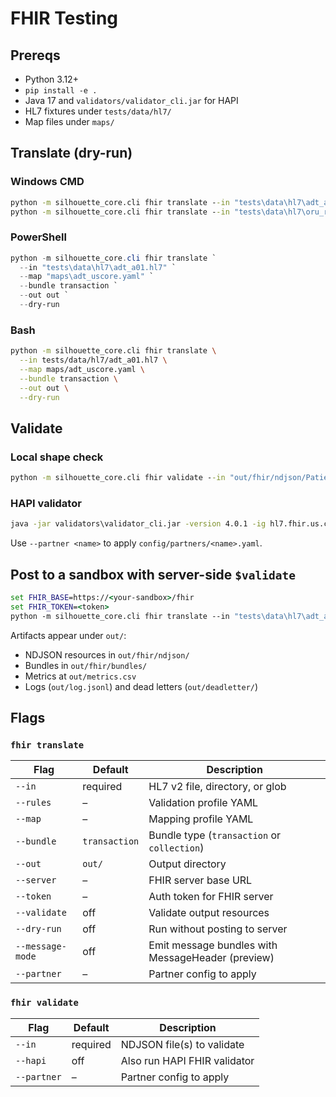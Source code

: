 # FHIR Testing

## Prereqs
- Python 3.12+
- `pip install -e .`
- Java 17 and `validators/validator_cli.jar` for HAPI
- HL7 fixtures under `tests/data/hl7/`
- Map files under `maps/`

## Translate (dry-run)

### Windows CMD
```bat
python -m silhouette_core.cli fhir translate --in "tests\data\hl7\adt_a01.hl7" --map "maps\adt_uscore.yaml" --bundle transaction --out out --dry-run
python -m silhouette_core.cli fhir translate --in "tests\data\hl7\oru_r01.hl7" --map "maps\oru_uscore.yaml" --bundle transaction --out out --dry-run
```

### PowerShell
```powershell
python -m silhouette_core.cli fhir translate `
  --in "tests\data\hl7\adt_a01.hl7" `
  --map "maps\adt_uscore.yaml" `
  --bundle transaction `
  --out out `
  --dry-run
```

### Bash
```bash
python -m silhouette_core.cli fhir translate \
  --in tests/data/hl7/adt_a01.hl7 \
  --map maps/adt_uscore.yaml \
  --bundle transaction \
  --out out \
  --dry-run
```

## Validate

### Local shape check
```bat
python -m silhouette_core.cli fhir validate --in "out/fhir/ndjson/Patient.ndjson"
```

### HAPI validator
```bat
java -jar validators\validator_cli.jar -version 4.0.1 -ig hl7.fhir.us.core#6.1.0 out\fhir\bundles\adt_a01.json
```

Use `--partner <name>` to apply `config/partners/<name>.yaml`.

## Post to a sandbox with server-side `$validate`
```bat
set FHIR_BASE=https://<your-sandbox>/fhir
set FHIR_TOKEN=<token>
python -m silhouette_core.cli fhir translate --in "tests\data\hl7\adt_a01.hl7" --map "maps\adt_uscore.yaml" --bundle transaction --out out --server "%FHIR_BASE%" --token "%FHIR_TOKEN%" --validate
```

Artifacts appear under `out/`:

- NDJSON resources in `out/fhir/ndjson/`
- Bundles in `out/fhir/bundles/`
- Metrics at `out/metrics.csv`
- Logs (`out/log.jsonl`) and dead letters (`out/deadletter/`)

## Flags

### `fhir translate`

| Flag | Default | Description |
| --- | --- | --- |
| `--in` | required | HL7 v2 file, directory, or glob |
| `--rules` | – | Validation profile YAML |
| `--map` | – | Mapping profile YAML |
| `--bundle` | `transaction` | Bundle type (`transaction` or `collection`) |
| `--out` | `out/` | Output directory |
| `--server` | – | FHIR server base URL |
| `--token` | – | Auth token for FHIR server |
| `--validate` | off | Validate output resources |
| `--dry-run` | off | Run without posting to server |
| `--message-mode` | off | Emit message bundles with MessageHeader (preview) |
| `--partner` | – | Partner config to apply |

### `fhir validate`

| Flag | Default | Description |
| --- | --- | --- |
| `--in` | required | NDJSON file(s) to validate |
| `--hapi` | off | Also run HAPI FHIR validator |
| `--partner` | – | Partner config to apply |
